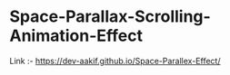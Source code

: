 # Space-Parallax-Scrolling-Animation-Effect

Link :-  https://dev-aakif.github.io/Space-Parallex-Effect/

